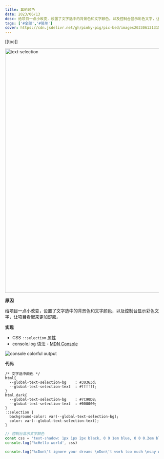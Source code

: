```yaml
---
title: 其他颜色
date: 2023/06/13
desc: 给项目一点小改变，设置了文字选中的背景色和文字颜色，以及控制台显示彩色文字，让项目看起来更加舒服。
tags: ['#全部','#简单']
cover: https://cdn.jsdelivr.net/gh/pinky-pig/pic-bed/images20230613131546.png
---
```


[[toc]]

<img loading="lazy" alt="text-selection" decoding="async" data-nimg="fill" src="https://cdn.jsdelivr.net/gh/pinky-pig/pic-bed/imagesselection.gif" width=800 />

**原因**

给项目一点小改变，设置了文字选中的背景色和文字颜色，以及控制台显示彩色文字，让项目看起来更加舒服。

**实现**

- CSS `::selection` 属性
- console.log 语法 - [MDN Console](https://developer.mozilla.org/zh-CN/docs/Web/API/console#Styling_console_outpu)

![console colorful output](https://cdn.jsdelivr.net/gh/pinky-pig/pic-bed/images20230613132529.png)

**代码**

```
/* 文字选中颜色 */
html{
  --global-text-selection-bg    : #30363d;
  --global-text-selection-text  : #ffffff;
}
html.dark{
  --global-text-selection-bg    : #7C90DB;
  --global-text-selection-text  : #000000;
}
::selection {
  background-color: var(--global-text-selection-bg);
  color: var(--global-text-selection-text);
}
```

```js
// 控制台显示文字颜色
const css = 'text-shadow: 1px 1px 2px black, 0 0 1em blue, 0 0 0.2em blue; font-size: 1rem;font-weight: 600;'
console.log('%cHello world', css)

console.log('%cDon\'t ignore your dreams \nDon\'t work too much \nsay what you think \ncultivate friendships \nbe happy~ ', 'color: #ffffff; background-color: #0D1117; padding: 0.2rem 0.3rem;font-size: 1rem;font-weight: 600;')
```
